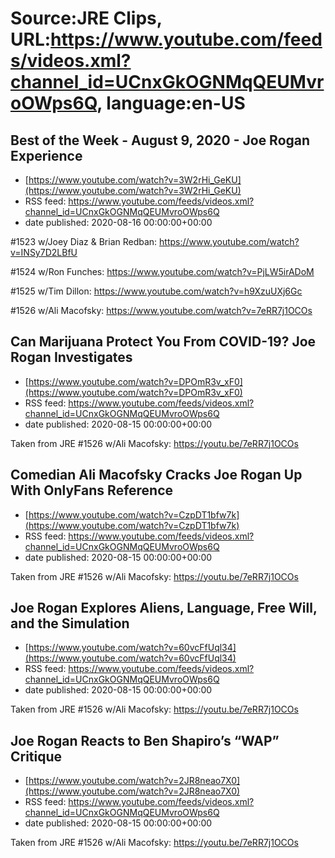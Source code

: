 # Source:JRE Clips, URL:https://www.youtube.com/feeds/videos.xml?channel_id=UCnxGkOGNMqQEUMvroOWps6Q, language:en-US

## Best of the Week - August 9, 2020 - Joe Rogan Experience
 - [https://www.youtube.com/watch?v=3W2rHi_GeKU](https://www.youtube.com/watch?v=3W2rHi_GeKU)
 - RSS feed: https://www.youtube.com/feeds/videos.xml?channel_id=UCnxGkOGNMqQEUMvroOWps6Q
 - date published: 2020-08-16 00:00:00+00:00

#1523 w/Joey Diaz & Brian Redban:
https://www.youtube.com/watch?v=INSy7D2LBfU

#1524 w/Ron Funches:
https://www.youtube.com/watch?v=PjLW5irADoM

#1525 w/Tim Dillon:
https://www.youtube.com/watch?v=h9XzuUXj6Gc

#1526 w/Ali Macofsky:
https://www.youtube.com/watch?v=7eRR7j1OCOs

## Can Marijuana Protect You From COVID-19? Joe Rogan Investigates
 - [https://www.youtube.com/watch?v=DPOmR3v_xF0](https://www.youtube.com/watch?v=DPOmR3v_xF0)
 - RSS feed: https://www.youtube.com/feeds/videos.xml?channel_id=UCnxGkOGNMqQEUMvroOWps6Q
 - date published: 2020-08-15 00:00:00+00:00

Taken from JRE #1526 w/Ali Macofsky: https://youtu.be/7eRR7j1OCOs

## Comedian Ali Macofsky Cracks Joe Rogan Up With OnlyFans Reference
 - [https://www.youtube.com/watch?v=CzpDT1bfw7k](https://www.youtube.com/watch?v=CzpDT1bfw7k)
 - RSS feed: https://www.youtube.com/feeds/videos.xml?channel_id=UCnxGkOGNMqQEUMvroOWps6Q
 - date published: 2020-08-15 00:00:00+00:00

Taken from JRE #1526 w/Ali Macofsky: https://youtu.be/7eRR7j1OCOs

## Joe Rogan Explores Aliens, Language, Free Will, and the Simulation
 - [https://www.youtube.com/watch?v=60vcFfUql34](https://www.youtube.com/watch?v=60vcFfUql34)
 - RSS feed: https://www.youtube.com/feeds/videos.xml?channel_id=UCnxGkOGNMqQEUMvroOWps6Q
 - date published: 2020-08-15 00:00:00+00:00

Taken from JRE #1526 w/Ali Macofsky: https://youtu.be/7eRR7j1OCOs

## Joe Rogan Reacts to Ben Shapiro’s “WAP” Critique
 - [https://www.youtube.com/watch?v=2JR8neao7X0](https://www.youtube.com/watch?v=2JR8neao7X0)
 - RSS feed: https://www.youtube.com/feeds/videos.xml?channel_id=UCnxGkOGNMqQEUMvroOWps6Q
 - date published: 2020-08-15 00:00:00+00:00

Taken from JRE #1526 w/Ali Macofsky: https://youtu.be/7eRR7j1OCOs

